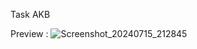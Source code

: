 Task AKB

 
Preview :
![Screenshot_20240715_212845](https://github.com/user-attachments/assets/c1be1c85-322f-420e-9975-c0e96b282d50)
